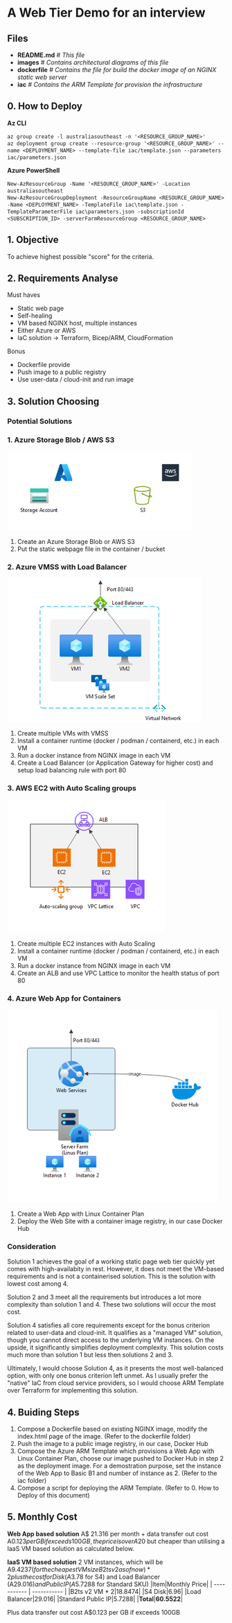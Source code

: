 # A Web Tier Demo for an interview
## Files
 - **README.md**    # *This file*
 - **images**       # *Contains architectural diagrams of this file*
 - **dockerfile**   # *Contains the file for build the docker image of an NGINX static web server*
 - **iac**          # *Contains the ARM Template for provision the infrastructure*

## 0. How to Deploy

**Az CLI**
```
az group create -l australiasoutheast -n '<RESOURCE_GROUP_NAME>'
az deployment group create --resource-group '<RESOURCE_GROUP_NAME>' --name <DEPLOYMENT_NAME> --template-file iac/template.json --parameters iac/parameters.json
```
**Azure PowerShell**
```
New-AzResourceGroup -Name '<RESOURCE_GROUP_NAME>' -Location australiasoutheast
New-AzResourceGroupDeployment -ResourceGroupName <RESOURCE_GROUP_NAME> -Name <DEPLOYMENT_NAME> -TemplateFile iac\template.json -TemplateParameterFile iac\parameters.json -subscriptionId <SUBSCRIPTION_ID> -serverFarmResourceGroup <RESOURCE_GROUP_NAME>
```
## 1. Objective
To achieve highest possible "score" for the criteria.

## 2. Requirements Analyse
 Must haves
 - Static web page
 - Self-healing
 - VM based NGINX host, multiple instances
 - Either Azure or AWS
 - IaC solution -> Terraform, Bicep/ARM, CloudFormation

 Bonus
 - Dockerfile provide
 - Push image to a public registry
 - Use user-data / cloud-init and run image

 ## 3. Solution Choosing
 
 ### **Potential Solutions**
 ### 1. Azure Storage Blob / AWS S3
 ![alt text](images/WASB-S3.png)

 1. Create an Azure Storage Blob or AWS S3
 2. Put the static webpage file in the container / bucket

 ### 2. Azure VMSS with Load Balancer
 ![alt text](images/Az-VMSS.png)
 
1. Create multiple VMs with VMSS
2. Install a container runtime (docker / podman / containerd, etc.) in each VM
3. Run a docker instance from NGINX image in each VM
4. Create a Load Balancer (or Application Gateway for higher cost) and setup load balancing rule with port 80

### 3. AWS EC2 with Auto Scaling groups
![alt text](images/EC2.png)

1. Create multiple EC2 instances with Auto Scaling
2. Install a container runtime (docker / podman / containerd, etc.) in each VM
3. Run a docker instance from NGINX image in each VM
4. Create an ALB and use VPC Lattice to monitor the health status of port 80

### 4. Azure Web App for Containers
![alt text](images/WebApp.png)

1. Create a Web App with Linux Container Plan
2. Deploy the Web Site with a container image registry, in our case Docker Hub

 ### **Consideration**
Solution 1 achieves the goal of a working static page web tier quickly yet comes with high-availabity in rest. However, it does not meet the VM-based requirements and is not a containerised solution. This is the solution with lowest cost among 4.

Solution 2 and 3 meet all the requirements but introduces a lot more complexity than solution 1 and 4. These two solutions will occur the most cost.

Solution 4 satisfies all core requirements except for the bonus criterion related to user-data and cloud-init. It qualifies as a "managed VM" solution, though you cannot direct access to the underlying VM instances. On the upside, it significantly simplifies deployment complexity. This solution costs much more than solution 1 but less then solutions 2 and 3.

Ultimately, I would choose Solution 4, as it presents the most well-balanced option, with only one bonus criterion left unmet.
As I usually prefer the "native" IaC from cloud service providers, so I would choose ARM Template over Terraform for implementing this solution.

## 4. Buiding Steps
1. Compose a Dockerfile based on existing NGINX image, modify the index.html page of the image. (Refer to the dockerfile folder)
2. Push the image to a public image registry, in our case, Docker Hub
3. Compose the Azure ARM Template which provisions a Web App with Linux Container Plan, choose our image pushed to Docker Hub in step 2 as the deployment image. For a demostration purpose, set the instance of the Web App to Basic B1 and number of instance as 2. (Refer to the iac folder)
4. Compose a script for deploying the ARM Template. (Refer to 0. How to Deploy of this document)

## 5. Monthly Cost
**Web App based solution**
A$ 21.316 per month + data transfer out cost A$0.123 per GB if exceeds 100GB, the price is over A$20 but cheaper than utilising a IaaS VM based solution as calculated below.

**IaaS VM based solution**
2 VM instances, which will be A$9.4237 (for the cheapest VM size B2ts v2 as of now) * 2 plus the cost for Disk (A$3.78 for S4) and Load Balancer (A$29.016) and Public IP (A$5.7288 for Standard SKU)
|Item|Monthly Price|
| ----------- | ----------- |
|B2ts v2 VM * 2|18.8474|
|S4 Disk|6.96|
|Load Balancer|29.016|
|Standard Public IP|5.7288|
|**Total**|**60.5522**|

Plus data transfer out cost A$0.123 per GB if exceeds 100GB

